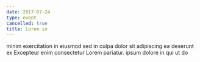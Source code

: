 ```yaml
---
date: 2017-07-24
type: event
cancelled: true
title: Lorem in
---
```

minim exercitation in eiusmod sed in culpa dolor sit adipiscing ea deserunt ex Excepteur enim consectetur Lorem pariatur. ipsum dolore in qui ut do
